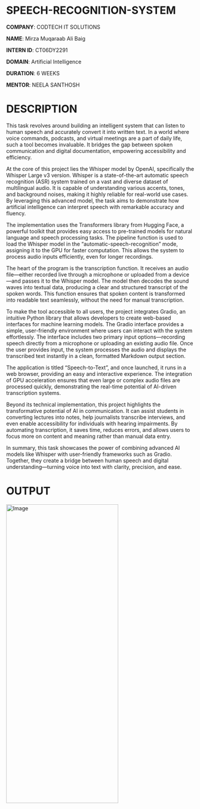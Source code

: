 # SPEECH-RECOGNITION-SYSTEM

**COMPANY**: CODTECH IT SOLUTIONS

**NAME**: Mirza Muqaraab Ali Baig

**INTERN ID**: CT06DY2291

**DOMAIN**: Artificial Intelligence

**DURATION**: 6 WEEKS

**MENTOR**: NEELA SANTHOSH

# DESCRIPTION
This task revolves around building an intelligent system that can listen to human speech and accurately convert it into written text. In a world where voice commands, podcasts, and virtual meetings are a part of daily life, such a tool becomes invaluable. It bridges the gap between spoken communication and digital documentation, empowering accessibility and efficiency.

At the core of this project lies the Whisper model by OpenAI, specifically the Whisper Large v3 version. Whisper is a state-of-the-art automatic speech recognition (ASR) system trained on a vast and diverse dataset of multilingual audio. It is capable of understanding various accents, tones, and background noises, making it highly reliable for real-world use cases. By leveraging this advanced model, the task aims to demonstrate how artificial intelligence can interpret speech with remarkable accuracy and fluency.

The implementation uses the Transformers library from Hugging Face, a powerful toolkit that provides easy access to pre-trained models for natural language and speech processing tasks. The pipeline function is used to load the Whisper model in the “automatic-speech-recognition” mode, assigning it to the GPU for faster computation. This allows the system to process audio inputs efficiently, even for longer recordings.

The heart of the program is the transcription function. It receives an audio file—either recorded live through a microphone or uploaded from a device—and passes it to the Whisper model. The model then decodes the sound waves into textual data, producing a clear and structured transcript of the spoken words. This function ensures that spoken content is transformed into readable text seamlessly, without the need for manual transcription.

To make the tool accessible to all users, the project integrates Gradio, an intuitive Python library that allows developers to create web-based interfaces for machine learning models. The Gradio interface provides a simple, user-friendly environment where users can interact with the system effortlessly. The interface includes two primary input options—recording speech directly from a microphone or uploading an existing audio file. Once the user provides input, the system processes the audio and displays the transcribed text instantly in a clean, formatted Markdown output section.

The application is titled “Speech-to-Text”, and once launched, it runs in a web browser, providing an easy and interactive experience. The integration of GPU acceleration ensures that even large or complex audio files are processed quickly, demonstrating the real-time potential of AI-driven transcription systems.

Beyond its technical implementation, this project highlights the transformative potential of AI in communication. It can assist students in converting lectures into notes, help journalists transcribe interviews, and even enable accessibility for individuals with hearing impairments. By automating transcription, it saves time, reduces errors, and allows users to focus more on content and meaning rather than manual data entry.

In summary, this task showcases the power of combining advanced AI models like Whisper with user-friendly frameworks such as Gradio. Together, they create a bridge between human speech and digital understanding—turning voice into text with clarity, precision, and ease.
# OUTPUT
<img width="300" height="800" alt="Image" src="https://github.com/user-attachments/assets/a5dbaaaf-308c-4fa2-8440-d6bcfa3ba0fd" />
